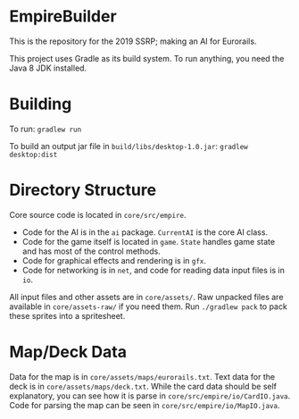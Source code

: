 # EmpireBuilder

This is the repository for the 2019 SSRP; making an AI for Eurorails.

This project uses Gradle as its build system. To run anything, you need the Java 8 JDK installed.

# Building

To run:
`gradlew run`

To build an output jar file in `build/libs/desktop-1.0.jar`:
`gradlew desktop:dist`

# Directory Structure

Core source code is located in `core/src/empire`.
- Code for the AI is in the `ai` package. `CurrentAI` is the core AI class.
- Code for the game itself is located in `game`. `State` handles game state and has most of the control methods.
- Code for graphical effects and rendering is in `gfx`.
- Code for networking is in `net`, and code for reading data input files is in `io`.

All input files and other assets are in `core/assets/`. Raw unpacked files are available in `core/assets-raw/` if you need them.
Run `./gradlew pack` to pack these sprites into a spritesheet.

# Map/Deck Data

Data for the map is in `core/assets/maps/eurorails.txt`. Text data for the deck is in `core/assets/maps/deck.txt`.
While the card data should be self explanatory, you can see how it is parse in `core/src/empire/io/CardIO.java`.
Code for parsing the map can be seen in `core/src/empire/io/MapIO.java`.